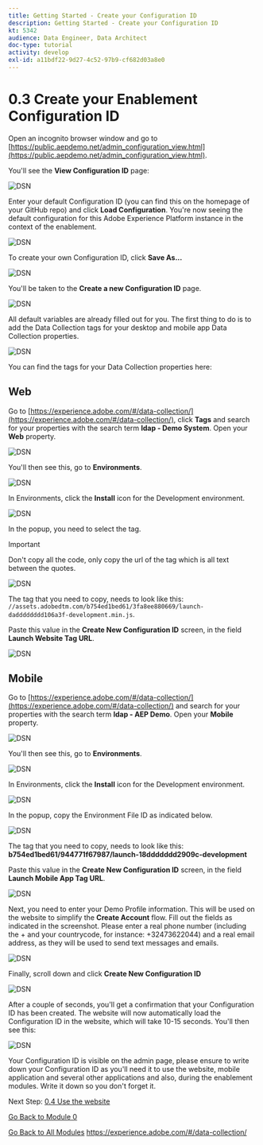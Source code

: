 ```yaml
---
title: Getting Started - Create your Configuration ID
description: Getting Started - Create your Configuration ID
kt: 5342
audience: Data Engineer, Data Architect
doc-type: tutorial
activity: develop
exl-id: a11bdf22-9d27-4c52-97b9-cf682d03a8e0
---
```

# 0.3 Create your Enablement Configuration ID

Open an incognito browser window and go to [https://public.aepdemo.net/admin_configuration_view.html](https://public.aepdemo.net/admin_configuration_view.html).

You'll see the **View Configuration ID** page:

![DSN](./images/confighome.png)

Enter your default Configuration ID (you can find this on the homepage of your GitHub repo) and click **Load Configuration**. You're now seeing the default configuration for this Adobe Experience Platform instance in the context of the enablement.

![DSN](./images/cfg2.png)

To create your own Configuration ID, click **Save As...**

![DSN](./images/cfg3.png)

You'll be taken to the **Create a new Configuration ID** page.

![DSN](./images/cfg4.png)

All default variables are already filled out for you. The first thing to do is to add the Data Collection tags for your desktop and mobile app Data Collection properties.

![DSN](./images/cfg5.png)

You can find the tags for your Data Collection properties here:

## Web

Go to [https://experience.adobe.com/#/data-collection/](https://experience.adobe.com/#/data-collection/), click **Tags** and search for your properties with the search term **ldap - Demo System**. Open your **Web** property.

![DSN](./images/l1.png)

You'll then see this, go to **Environments**.

![DSN](./images/l2.png)

In Environments, click the **Install** icon for the Development environment.

![DSN](./images/l3.png)

In the popup, you need to select the tag. 

>[!IMPORTANT] 
>
>Don't copy all the code, only copy the url of the tag which is all text between the quotes.

![DSN](./images/l4.png)

The tag that you need to copy, needs to look like this:
`//assets.adobedtm.com/b754ed1bed61/3fa8ee880669/launch-dadddddddd106a3f-development.min.js`.

Paste this value in the **Create New Configuration ID** screen, in the field **Launch Website Tag URL**.

![DSN](./images/l5.png)

## Mobile 

Go to [https://experience.adobe.com/#/data-collection/](https://experience.adobe.com/#/data-collection/) and search for your properties with the search term **ldap - AEP Demo**. Open your **Mobile** property.

![DSN](./images/l1.png)

You'll then see this, go to **Environments**.

![DSN](./images/m2.png)

In Environments, click the **Install** icon for the Development environment.

![DSN](./images/m3.png)

In the popup, copy the Environment File ID as indicated below. 

![DSN](./images/m4.png)

The tag that you need to copy, needs to look like this:
**b754ed1bed61/944771f67987/launch-18ddddddd2909c-development**

Paste this value in the **Create New Configuration ID** screen, in the field **Launch Mobile App Tag URL**.

![DSN](./images/m5.png)

Next, you need to enter your Demo Profile information. This will be used on the website to simplify the **Create Account** flow. Fill out the fields as indicated in the screenshot. Please enter a real phone number (including the + and your countrycode, for instance: +32473622044) and a real email address, as they will be used to send text messages and emails.

![DSN](./images/m5a.png)

Finally, scroll down and click **Create New Configuration ID**

![DSN](./images/cfg6.png)

After a couple of seconds, you'll get a confirmation that your Configuration ID has been created. The website will now automatically load the Configuration ID in the website, which will take 10-15 seconds. You'll then see this:

![DSN](./images/cfg6a.png)

Your Configuration ID is visible on the admin page, please ensure to write down your Configuration ID as you'll need it to use the website, mobile application and several other applications and also, during the enablement modules. Write it down so you don't forget it.

Next Step: [0.4 Use the website](./ex4.md)

[Go Back to Module 0](./getting-started.md)

[Go Back to All Modules](./../../overview.md)
https://experience.adobe.com/#/data-collection/